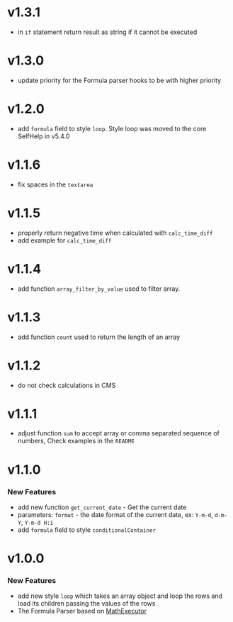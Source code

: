 # v1.3.1
 - in `if` statement return result as string if it cannot be executed

# v1.3.0
 - update priority for the Formula parser hooks to be with higher priority

# v1.2.0
 - add `formula` field to style `loop`. Style loop was moved to the core SelfHelp in v5.4.0

# v1.1.6
 - fix spaces in the `textarea`

# v1.1.5
 - properly return negative time when calculated with `calc_time_diff`
 - add example for `calc_time_diff`

# v1.1.4
 - add function `array_filter_by_value` used to filter array.

# v1.1.3
 - add function `count` used to return the length of an array    

# v1.1.2
 - do not check calculations in CMS

# v1.1.1
 - adjust function `sum` to accept array or comma separated sequence of numbers, Check examples in the `README`

# v1.1.0

### New Features
 - add new function `get_current_date` - Get the current date
  - parameters: `format` - the date format of the current date, ex: `Y-m-d`, `d-m-Y`, `Y-m-d H:i`
 - add `formula` field to style `conditionalContainer`

# v1.0.0

### New Features
 - add new style `loop` which takes an array object and loop the rows and load its children passing the values of the rows
 - The Formula Parser  based on [MathExecutor](https://github.com/neonxp/MathExecutor)
